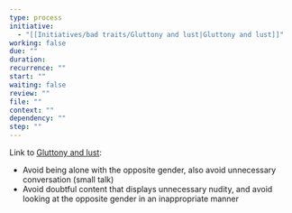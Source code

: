 ```yaml
---
type: process
initiative:
  - "[[Initiatives/bad traits/Gluttony and lust|Gluttony and lust]]"
working: false
due: ""
duration: 
recurrence: ""
start: ""
waiting: false
review: ""
file: ""
context: ""
dependency: ""
step: ""
---
```


Link to [Gluttony and lust](Initiatives/bad%20traits/Gluttony%20and%20lust.md):

* Avoid being alone with the opposite gender, also avoid unnecessary conversation (small talk)
* Avoid doubtful content that displays unnecessary nudity, and avoid looking at the opposite gender in an inappropriate manner
